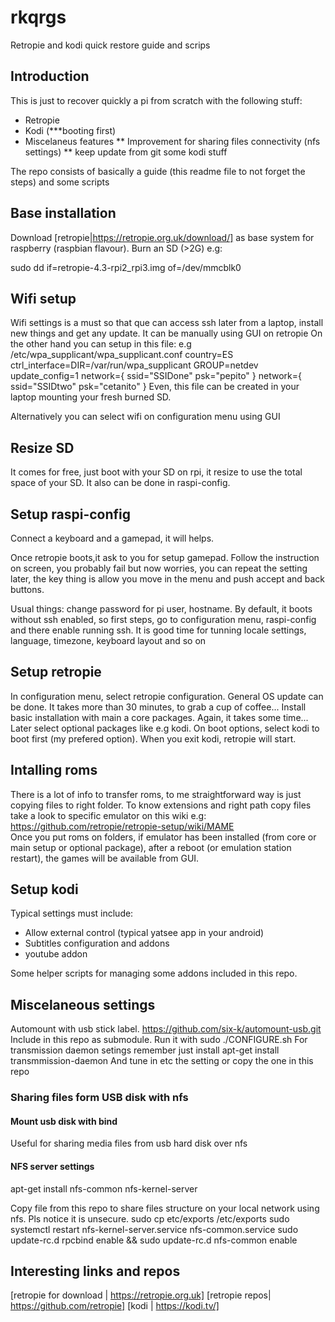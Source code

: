 # rkqrgs
Retropie and kodi quick restore guide and scrips

## Introduction

This is just to recover quickly a pi from scratch with the following stuff:
* Retropie 
* Kodi  (***booting first)
* Miscelaneus features
** Improvement for sharing files connectivity (nfs settings)
** keep update from git some kodi stuff


The repo consists of basically a guide (this readme file to not forget the steps) and some scripts

## Base installation
Download [retropie|https://retropie.org.uk/download/] as base system for raspberry (raspbian flavour). Burn an SD (>2G) e.g: 

sudo dd if=retropie-4.3-rpi2_rpi3.img of=/dev/mmcblk0

## Wifi setup
Wifi settings is a must so that que can access ssh later from a laptop, install new things and get any update.
It can be manually using GUI on retropie
On the other hand you can setup in this file: e.g 
/etc/wpa_supplicant/wpa_supplicant.conf 
country=ES
ctrl_interface=DIR=/var/run/wpa_supplicant GROUP=netdev
update_config=1
network={
	ssid="SSIDone"
	psk="pepito"
}
network={
	ssid="SSIDtwo"
	psk="cetanito"
}
Even, this file can be created in your laptop mounting your fresh burned SD.

Alternatively you can select wifi on configuration menu using GUI

## Resize SD
It comes for free, just boot with your SD on rpi, it resize to use the total space of your SD.  It also can be done in raspi-config.

## Setup raspi-config
Connect a keyboard and a gamepad, it will helps.

Once retropie boots,it ask to you for setup gamepad. Follow the instruction on screen, you probably fail but now worries, you can repeat the setting later, the key thing is allow you move in the menu and push accept and back buttons. 

Usual things: change password for pi user, hostname. 
By default, it boots without ssh enabled, so first steps, go to configuration menu, raspi-config and there enable running ssh.
It is good time for tunning locale settings, language, timezone, keyboard layout and so on 

## Setup retropie
In configuration menu, select retropie configuration.
General OS update can be done. It takes more than 30 minutes, to grab a cup of coffee...
Install basic installation with main a core packages. Again, it takes some time... 
Later select optional packages like e.g kodi.
On boot options, select kodi to boot first (my prefered option). When you exit kodi, retropie will start.

## Intalling roms
There is a lot of info to transfer roms, to me straightforward way is just copying files to right folder. To know extensions and right path copy files take a look to specific emulator on this wiki e.g: 
https://github.com/retropie/retropie-setup/wiki/MAME  
Once you put roms on folders, if emulator has been installed (from core or main setup or optional package), after a reboot (or emulation station restart), the games will be available from GUI.

## Setup kodi
Typical settings must include:
* Allow external control (typical yatsee app in your android)
* Subtitles configuration and addons
* youtube addon

Some helper scripts for managing some addons included in this repo.

## Miscelaneous settings

Automount with usb stick label. https://github.com/six-k/automount-usb.git
Include in this repo as submodule. Run it with sudo ./CONFIGURE.sh
For transmission daemon setings remember just install
apt-get install transmmission-daemon
And tune in etc the setting or copy the one in this repo

### Sharing files form USB disk with nfs
#### Mount usb disk with bind 
Useful for sharing media files from usb hard disk over nfs

#### NFS server settings
apt-get install nfs-common nfs-kernel-server

Copy file from this repo to share files structure on your local network using nfs. Pls notice it is unsecure.
sudo cp etc/exports /etc/exports
sudo systemctl restart nfs-kernel-server.service nfs-common.service 
sudo update-rc.d rpcbind enable && sudo update-rc.d nfs-common enable

## Interesting links and repos
[retropie for download | https://retropie.org.uk]
[retropie repos| https://github.com/retropie]
[kodi | https://kodi.tv/]





